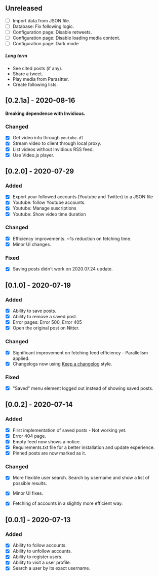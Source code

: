 ## Unreleased
- [ ] Import data from JSON file.
- [ ] Database: Fix following logic.
- [ ] Configuration page: Disable retweets.
- [ ] Configuration page: Disable loading media content.
- [ ] Configuration page: Dark mode

##### Long term
- See cited posts (if any).
- Share a tweet.
- Play media from Parasitter.
- Create following lists.

## [0.2.1a] - 2020-08-16
#### Breaking dependence with Invidious.
### Changed
- [x] Get video info through `youtube-dl`
- [x] Stream video to client through local proxy.
- [x] List videos without Invidious RSS feed.
- [x] Use Video.js player.

## [0.2.0] - 2020-07-29
### Added
- [x] Export your followed accounts (Youtube and Twitter) to a JSON file
- [x] Youtube: follow Youtube accounts.
- [x] Youtube: Manage suscriptions
- [x] Youtube: Show video time duration

### Changed
- [x] Efficiency improvements. ~1s reduction on fetching time.
- [x] Minor UI changes.

### Fixed
- [x] Saving posts didn't work on 2020.07.24 update.

## [0.1.0] - 2020-07-19
### Added
- [x] Ability to save posts.
- [x] Ability to remove a saved post.
- [x] Error pages: Error 500, Error 405
- [x] Open the original post on Nitter.

### Changed
- [x] Significant improvement on fetching feed efficiency - Parallelism applied.
- [x] Changelogs now using [Keep a changelog](https://keepachangelog.com/en/1.0.0/) style.

### Fixed
- [x] "Saved" menu element logged out instead of showing saved posts.

## [0.0.2] - 2020-07-14
### Added
- [x] First implementation of saved posts - Not working yet.
- [x] Error 404 page.
- [x] Empty feed now shows a notice.
- [x] Requirements.txt file for a better installation and update experience.
- [x] Pinned posts are now marked as it.

### Changed
- [x] More flexible user search. Search by username and show a list of possible results.
- [x] Minor UI fixes.
- [x] Fetching of accounts in a slightly more efficient way.



## [0.0.1] - 2020-07-13
### Added
- [x] Ability to follow accounts.
- [x] Ability to unfollow accounts.
- [x] Ability to register users.
- [x] Ability to visit a user profile.
- [x] Search a user by its exact username.

